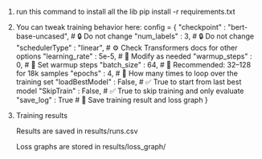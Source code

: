 1. run this command to install all the lib
    pip install -r requirements.txt

2. You can tweak training behavior here:
   config = {
    "checkpoint"     : "bert-base-uncased",   # 🔒 Do not change
    "num_labels"     : 3,                     # 🔒 Do not change
    "schedulerType"  : "linear",              # ⚙️  Check Transformers docs for other options
    "learning_rate"  : 5e-5,                  # 🔢 Modify as needed
    "warmup_steps"   : 0,                     # 🔢 Set warmup steps
    "batch_size"     : 64,                    # 🧮 Recommended: 32–128 for 18k samples
    "epochs"         : 4,                     # 🔁 How many times to loop over the training set
    "loadBestModel"  : False,                 # ✅ True to start from last best model
    "SkipTrain"      : False,                 # ✅ True to skip training and only evaluate
    "save_log"       : True                   # 📝 Save training result and loss graph
}
3. Training results

    Results are saved in results/runs.csv

    Loss graphs are stored in results/loss_graph/
    